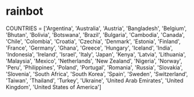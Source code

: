 # rainbot

COUNTRIES = ['Argentina', 'Australia', 'Austria', 'Bangladesh', 'Belgium', 'Bhutan',
             'Bolivia', 'Botswana', 'Brazil', 'Bulgaria', 'Cambodia', 'Canada', 'Chile', 'Colombia',
             'Croatia', 'Czechia', 'Denmark', 'Estonia', 'Finland', 'France', 'Germany',
             'Ghana', 'Greece', 'Hungary', 'Iceland', 'India', 'Indonesia', 'Ireland',
             'Israel', 'Italy', 'Japan', 'Kenya', 'Latvia', 'Lithuania', 'Malaysia',
             'Mexico', 'Netherlands', 'New Zealand', 'Nigeria', 'Norway', 'Peru', 'Philippines', 'Poland',
             'Portugal', 'Romania', 'Russia', 'Slovakia', 'Slovenia',
             'South Africa', 'South Korea', 'Spain', 'Sweden', 'Switzerland', 'Taiwan',
             'Thailand', 'Turkey', 'Ukraine', 'United Arab Emirates', 'United Kingdom', 'United States of America']
